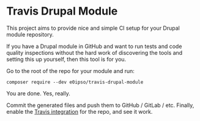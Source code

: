 # Travis Drupal Module
This project aims to provide nice and simple CI setup for your Drupal module repository.

If you have a Drupal module in GitHub and want to run tests and code quality inspections without the
hard work of discovering the tools and setting this up yourself, then this tool is for you.

Go to the root of the repo for your module and run:

```
composer require --dev e0ipso/travis-drupal-module
```

You are done. Yes, really.

Commit the generated files and push them to GitHub / GitLab / etc. Finally, enable the
[Travis integration](https://travis-ci.com) for the repo, and see it work.
